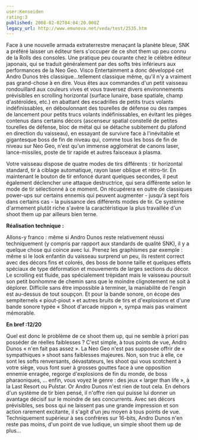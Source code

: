 ```yaml
---
user:Kenseiden
rating:3
published: 2008-02-02T04:04:20.000Z
legacy_url: http://www.emunova.net/veda/test/2535.htm
---
```

Face à une nouvelle armada extraterrestre menaçant la planète bleue, SNK a préféré laisser un éditeur tiers s'occuper de ce shot them up peu connu de la Rolls des consoles. Une pratique peu courante chez le célèbre éditeur japonais, qui se traduit généralement par des softs très inférieurs aux performances de la Neo Geo. Visco Entertainment a donc développé cet Andro Dunos très classique...tellement classique même, qu'il n'y a vraiment pas grand-chose à en dire. Vous êtes aux commandes d'un petit vaisseau rondouillard aux couleurs vives et vous traversez divers environnements prévisibles en scrolling horizontal (surface lunaire, base spatiale, champ d'astéroïdes, etc.) en abattant des escadrilles de petits trucs volants indéfinissables, en déboulonnant des tourelles de défense ou des rampes de lancement pour petits trucs volants indéfinissables, en évitant les pièges contenus dans certains décors (ascenseur spatial constellé de petites tourelles de défense, bloc de métal qui se détache subitement du plafond en direction du vaisseau), en essayant de survivre face à l'inévitable et gigantesque boss de fin de niveau qui, comme tous les boss de fin de niveau sur Neo Geo, n'est qu'un immense agglomérat de canons laser, lance-missiles, poste de tir rapide et autres faisceaux à plasma.  

  

Votre vaisseau dispose de quatre modes de tirs différents : tir horizontal standard, tir à ciblage automatique, rayon laser oblique et rétro-tir. En maintenant le bouton de tir enfoncé durant quelques secondes, il peut également déclencher une attaque destructrice, qui sera différente selon le mode de tir sélectionné à ce moment. On récupérera en outre de classiques power-ups sur certains ennemis qui peuvent augmenter - jusqu'à sept fois dans certains cas - la puissance des différents modes de tir. Ce système d'armement plutôt riche s'avère la caractéristique la plus travaillée d'un shoot them up par ailleurs bien terne.  

  

**Réalisation technique :**  

Allons-y franco : même si Andro Dunos reste relativement réussi techniquement (y compris par rapport aux standards de qualité SNK), il y a quelque chose qui coince avec lui. Prenez les graphismes par exemple : même si le look enfantin du vaisseau surprend un peu, ils restent correct avec des décors fins et colorés, des boss de bonne taille et quelques effets spéciaux de type déformation et mouvements de larges sections du décor. Le scrolling est fluide, pas spécialement trépidant mais le vaisseau poursuit son petit bonhomme de chemin sans que le moindre clignotement ne soit à déplorer. Difficile sans être impossible à terminer, la maniabilité de l'engin est au-dessus de tout soupçon. Et pour la bande sonore, on écope des sempiternels « piout-piout » et autres bruits de tirs et d'explosions et d'une bande sonore typée « Shoot d'arcade nippon », sympa mais pas vraiment mémorable.  

  

**En bref :12/20**  

Quel est donc le problème de ce shoot them up, qui ne semble à priori pas posséder de réelles faiblesses ? C'est simple, à tous points de vue, Andro Dunos « n'en fait pas assez ». La Neo Geo n'est pas supposée offrir de « sympathiques » shoot sans faiblesses majeures. Non, son truc à elle, ce sont les softs renversants, dévastateurs, les shoot qui vous scotchent à votre siège, vous font suer à grosses gouttes face à une opposition ennemie enragée, regorge d'explosions de fin du monde, de boss pharaoniques, ... enfin, vous voyez le genre : des jeux « larger than life », à la Last Resort ou Pulstar. Or Andro Dunos n'est rien de tout cela. En dehors d'un système de tir bien pensé, il n'offre rien qui puisse lui donner un avantage décisif sur le moindre de ses concurrents. Avec ses décors prévisibles, ses boss qui ne laissent pas une grande impression et son action rarement excitante, il s'agit d'un jeu moyen à tous points de vue. Techniquement supérieur à ses confrères sur 16-bits, Andro Dunos n'en reste pas moins, d'un point de vue ludique, un simple shoot them up de plus...